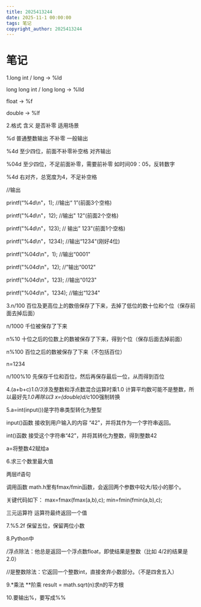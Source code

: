 ```yaml
---
title: 2025413244
date: 2025-11-1 00:00:00
tags: 笔记
copyright_author: 2025413244
---
```



# 笔记

1.long int / long -> %ld

long long int / long long -> %lld

float -> %f

double -> %lf

2.格式	含义		是否补零	适用场景

%d	普通整数输出 	不补零	 一般输出

%4d	至少四位，前面不补零补空格	对齐输出

%04d	至少四位，不足前面补零，需要前补零	如时间09：05，反转数字

%4d	右对齐，总宽度为4，不足补空格

//输出

printf(“%4d\n"，1);		//输出“   1”(前面3个空格)

printf("%4d\n"，12);	     //输出" 12"(前面2个空格)

printf("%4d\n"，123);	   // 输出” 123"(前面1个空格)

printf("%4d\n"，1234);	 //输出“1234"(刚好4位)

printf("%04d\n"，1);	      //输出“0001"

printf("%04d\n"，12);	    //”输出“0012"

printf("%04d\n"，123);	  //输出“0123"

printf("%04d\n"，1234);	//输出“1234"

3.n/100	百位及更高位上的数倍保存了下来，去掉了低位的数十位和个位（保存前面去掉后面）

n/1000	千位被保存了下来

n%10	十位之后的位数上的数被保存了下来，得到个位（保存后面去掉前面）

n%100	百位之后的数被保存了下来（不包括百位）

n=1234

n/100%10	先保存千位和百位，然后再保存最后一位，从而得到百位

4.(a+b+c)*1.0/3*涉及整数和浮点数混合运算时乘1.0	计算平均数可能不是整数，所以最好先*1.0再除以3	x=(double)d/c*100强制转换

5.a=int(input())是字符串类型转化为整型

input()函数 接收到用户输入的内容 “42"，并将其作为一个字符串返回。

int()函数 接受这个字符串“42”，并将其转化为整数，得到整数42

a=将整数42赋给a

6.求三个数里最大值

两层if语句

调用函数 math.h里有fmax/fmin函数，会返回两个参数中较大/较小的那个。

关键代码如下：
max=fmax(fmax(a,b),c);
min=fmin(fmin(a,b),c);

三元运算符 运算符最终返回一个值

7.%5.2f	保留五位，保留两位小数

8.Python中

/浮点除法：他总是返回一个浮点数float，即使结果是整数（比如 4/2的结果是2.0）

//是整数除法：它返回一个整数int，直接舍弃小数部分。（不是四舍五入）

9.*乘法	**阶乘	result = math.sqrt(n)求n的平方根

10.要输出%，要写成%%

